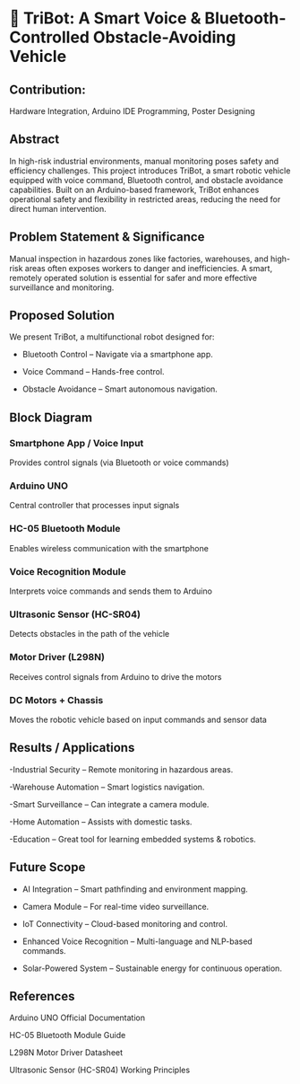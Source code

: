 # 🤖 TriBot: A Smart Voice & Bluetooth-Controlled Obstacle-Avoiding Vehicle
## Contribution:
Hardware Integration, Arduino IDE Programming, Poster Designing

## Abstract
In high-risk industrial environments, manual monitoring poses safety and efficiency challenges. This project introduces TriBot, a smart robotic vehicle equipped with voice command, Bluetooth control, and obstacle avoidance capabilities. Built on an Arduino-based framework, TriBot enhances operational safety and flexibility in restricted areas, reducing the need for direct human intervention.

## Problem Statement & Significance
Manual inspection in hazardous zones like factories, warehouses, and high-risk areas often exposes workers to danger and inefficiencies. A smart, remotely operated solution is essential for safer and more effective surveillance and monitoring.

## Proposed Solution
We present TriBot, a multifunctional robot designed for:

- Bluetooth Control – Navigate via a smartphone app.

- Voice Command – Hands-free control.

- Obstacle Avoidance – Smart autonomous navigation.

## Block Diagram
### Smartphone App / Voice Input

Provides control signals (via Bluetooth or voice commands)

### Arduino UNO

Central controller that processes input signals

### HC-05 Bluetooth Module

Enables wireless communication with the smartphone

### Voice Recognition Module

Interprets voice commands and sends them to Arduino

### Ultrasonic Sensor (HC-SR04)

Detects obstacles in the path of the vehicle

### Motor Driver (L298N)

Receives control signals from Arduino to drive the motors

### DC Motors + Chassis

Moves the robotic vehicle based on input commands and sensor data
## Results / Applications
-Industrial Security – Remote monitoring in hazardous areas.

-Warehouse Automation – Smart logistics navigation.

-Smart Surveillance – Can integrate a camera module.

-Home Automation – Assists with domestic tasks.

-Education – Great tool for learning embedded systems & robotics.

## Future Scope
- AI Integration – Smart pathfinding and environment mapping.

- Camera Module – For real-time video surveillance.

- IoT Connectivity – Cloud-based monitoring and control.

- Enhanced Voice Recognition – Multi-language and NLP-based commands.

- Solar-Powered System – Sustainable energy for continuous operation.

## References
Arduino UNO Official Documentation

HC-05 Bluetooth Module Guide

L298N Motor Driver Datasheet

Ultrasonic Sensor (HC-SR04) Working Principles
